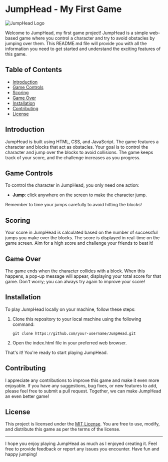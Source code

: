 # JumpHead - My First Game

![JumpHead Logo](./logo.png)

Welcome to JumpHead, my first game project! JumpHead is a simple web-based game where you control a character and try to avoid obstacles by jumping over them. This README.md file will provide you with all the information you need to get started and understand the exciting features of this game.

## Table of Contents

- [Introduction](#introduction)
- [Game Controls](#game-controls)
- [Scoring](#scoring)
- [Game Over](#game-over)
- [Installation](#installation)
- [Contributing](#contributing)
- [License](#license)

## Introduction

JumpHead is built using HTML, CSS, and JavaScript. The game features a character and blocks that act as obstacles. Your goal is to control the character and jump over the blocks to avoid collisions. The game keeps track of your score, and the challenge increases as you progress.

## Game Controls

To control the character in JumpHead, you only need one action:

- **Jump**: click anywhere on the screen to make the character jump.

Remember to time your jumps carefully to avoid hitting the blocks!

## Scoring

Your score in JumpHead is calculated based on the number of successful jumps you make over the blocks. The score is displayed in real-time on the game screen. Aim for a high score and challenge your friends to beat it!

## Game Over

The game ends when the character collides with a block. When this happens, a pop-up message will appear, displaying your total score for that game. Don't worry; you can always try again to improve your score!

## Installation

To play JumpHead locally on your machine, follow these steps:

1. Clone this repository to your local machine using the following command:

   ```
   git clone https://github.com/your-username/JumpHead.git
   ```

2. Open the index.html file in your preferred web browser.

That's it! You're ready to start playing JumpHead.

## Contributing

I appreciate any contributions to improve this game and make it even more enjoyable. If you have any suggestions, bug fixes, or new features to add, please feel free to submit a pull request. Together, we can make JumpHead an even better game!

## License

This project is licensed under the [MIT License](LICENSE). You are free to use, modify, and distribute this game as per the terms of the license.

---

I hope you enjoy playing JumpHead as much as I enjoyed creating it. Feel free to provide feedback or report any issues you encounter. Have fun and happy jumping!
